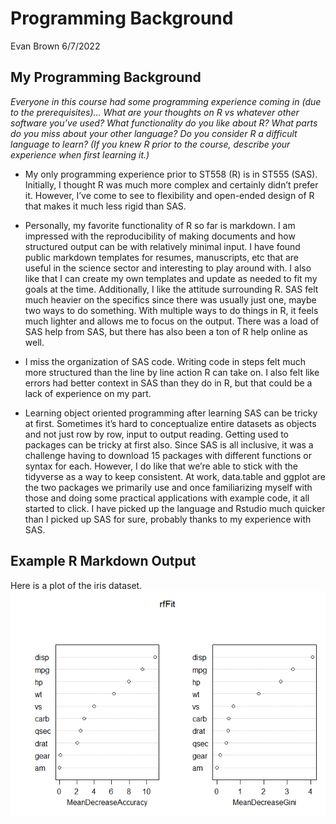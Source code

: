 Programming Background
================
Evan Brown
6/7/2022

## My Programming Background

*Everyone in this course had some programming experience coming in (due
to the prerequisites)…* *What are your thoughts on R vs whatever other
software you’ve used?* *What functionality do you like about R?* *What
parts do you miss about your other language?* *Do you consider R a
difficult language to learn? (If you knew R prior to the course,
describe your experience when first learning it.)*

-   My only programming experience prior to ST558 (R) is in ST555 (SAS).
    Initially, I thought R was much more complex and certainly didn’t
    prefer it. However, I’ve come to see to flexibility and open-ended
    design of R that makes it much less rigid than SAS.

-   Personally, my favorite functionality of R so far is markdown. I am
    impressed with the reproducibility of making documents and how
    structured output can be with relatively minimal input. I have found
    public markdown templates for resumes, manuscripts, etc that are
    useful in the science sector and interesting to play around with. I
    also like that I can create my own templates and update as needed to
    fit my goals at the time. Additionally, I like the attitude
    surrounding R. SAS felt much heavier on the specifics since there
    was usually just one, maybe two ways to do something. With multiple
    ways to do things in R, it feels much lighter and allows me to focus
    on the output. There was a load of SAS help from SAS, but there has
    also been a ton of R help online as well.

-   I miss the organization of SAS code. Writing code in steps felt much
    more structured than the line by line action R can take on. I also
    felt like errors had better context in SAS than they do in R, but
    that could be a lack of experience on my part.

-   Learning object oriented programming after learning SAS can be
    tricky at first. Sometimes it’s hard to conceptualize entire
    datasets as objects and not just row by row, input to output
    reading. Getting used to packages can be tricky at first also. Since
    SAS is all inclusive, it was a challenge having to download 15
    packages with different functions or syntax for each. However, I do
    like that we’re able to stick with the tidyverse as a way to keep
    consistent. At work, data.table and ggplot are the two packages we
    primarily use and once familiarizing myself with those and doing
    some practical applications with example code, it all started to
    click. I have picked up the language and Rstudio much quicker than I
    picked up SAS for sure, probably thanks to my experience with SAS.

## Example R Markdown Output

Here is a plot of the iris dataset.
![](../images/unnamed-chunk-4-1.png)<!-- -->
